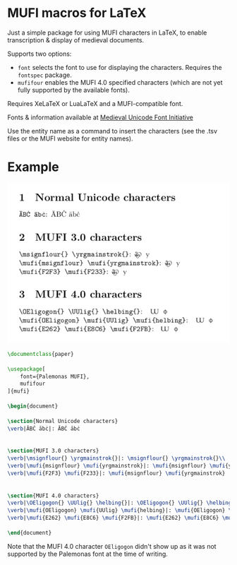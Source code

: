 MUFI macros for LaTeX
=====================

Just a simple package for using MUFI characters in LaTeX, to enable transcription & display of medieval documents.

Supports two options:
- `font` selects the font to use for displaying the characters. Requires the `fontspec` package.
- `mufifour` enables the MUFI 4.0 specified characters (which are not yet fully supported by the available fonts).

Requires XeLaTeX or LuaLaTeX and a MUFI-compatible font.

Fonts & information available at [Medieval Unicode Font Initiative](http://www.mufi.info/)

Use the entity name as a command to insert the characters (see the .tsv files or the MUFI website for entity names).

Example
=======

![example](/example.png?raw=true)

```latex
\documentclass{paper}

\usepackage[
	font={Palemonas MUFI},
	mufifour
]{mufi}

\begin{document}

\section{Normal Unicode characters}
\verb|ĀBĊ ābċ|: ĀBĊ ābċ


\section{MUFI 3.0 characters}
\verb|\msignflour{} \yrgmainstrok{}|: \msignflour{} \yrgmainstrok{}\\
\verb|\mufi{msignflour} \mufi{yrgmainstrok}|: \mufi{msignflour} \mufi{yrgmainstrok}\\
\verb|\mufi{F2F3} \mufi{F233}|: \mufi{msignflour} \mufi{yrgmainstrok}


\section{MUFI 4.0 characters}
\verb|\OEligogon{} \UUlig{} \helbing{}|: \OEligogon{} \UUlig{} \helbing{}\\
\verb|\mufi{OEligogon} \mufi{UUlig} \mufi{helbing}|: \mufi{OEligogon} \mufi{UUlig} \mufi{helbing}\\
\verb|\mufi{E262} \mufi{E8C6} \mufi{F2FB}|: \mufi{E262} \mufi{E8C6} \mufi{F2FB}

\end{document}
```

Note that the MUFI 4.0 character `OEligogon` didn't show up as it was not supported by the Palemonas font at the time of writing.